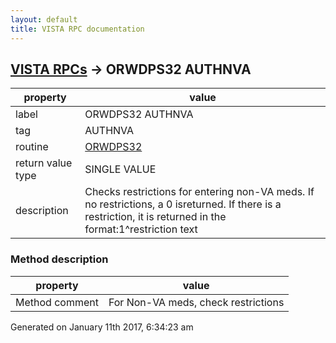 ```yaml
---
layout: default
title: VISTA RPC documentation
---
```




## [VISTA RPCs](TableOfContent.md) &#8594; ORWDPS32 AUTHNVA 

 property | value 
--- | --- 
 label | ORWDPS32 AUTHNVA
 tag | AUTHNVA
 routine | [ORWDPS32](http://code.osehra.org/dox/Routine_ORWDPS32_source.html)
 return value type | SINGLE VALUE
 description | Checks restrictions for entering non-VA meds.  If no restrictions, a 0 isreturned.  If there is a restriction, it is returned in the format:1^restriction text 


### Method description

 property | value 
--- | --- 
 Method comment | For Non-VA meds, check restrictions




Generated on January 11th 2017, 6:34:23 am